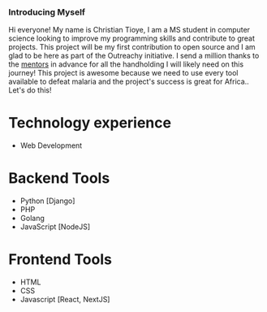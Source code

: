 ### Introducing Myself
Hi everyone! My name is Christian Tioye, I am a MS student in computer science looking to improve my programming skills and contribute to great projects. 
This project will be my first contribution to open source and I am glad to be here as part of the Outreachy initiative. I send a million thanks to the [mentors](https://github.com/PetraAG/Mboalab_Outreachy-May-Aug-2022/tree/main/Meet%20the%20Mentors) in advance for all the handholding I will likely need on this journey! 
This project is awesome because we need to use every tool available to defeat malaria and the project's success is great for Africa.. Let's do this!

# Technology experience
- Web  Development

# Backend  Tools
- Python [Django]
- PHP
- Golang
- JavaScript [NodeJS]

# Frontend Tools
- HTML
- CSS
- Javascript [React, NextJS]